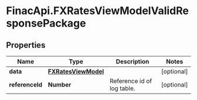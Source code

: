 # FinacApi.FXRatesViewModelValidResponsePackage

## Properties
Name | Type | Description | Notes
------------ | ------------- | ------------- | -------------
**data** | [**FXRatesViewModel**](FXRatesViewModel.md) |  | [optional] 
**referenceId** | **Number** | Reference id of log table. | [optional] 
